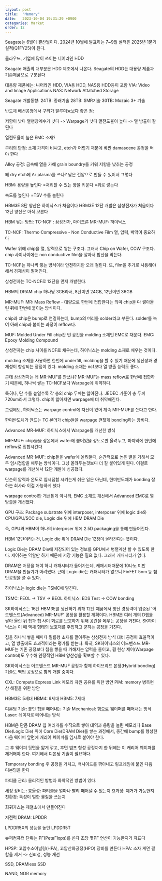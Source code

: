 ```yaml
---
layout: post
title:  "Memory"
date:   2023-10-04 19:31:29 +0900
categories: Market
order: 12
---
```


Seagate는 6월이 결산월이다.
2024년 10월에 발표하는 7~9월 실적은
2025년 1분기 실적(Q1FY25)이 된다.

클라우드, 기업에 많이 쓰이는 니어라인 HDD

Seagate 매출의 대부분은 HDD 제조에서 나온다.
Seagate의 HDD는 대용량 제품과 기존제품으로 구분된다

대용량 제품에는:
니어라인 HDD, VIA용 HDD, NAS용 HDD등이 포함
VIA: Video and Image Applications
NAS: Network Attatched Storage

Seagate 개발동향:
24TB: 종래기술
28TB: SMR기술
30TB: Mozaic 3+ 기술


반도체 배선공정에서 구리가 알루미늄보다 좋은 점:

저항이 낮다
열팽창계수가 낮다 -> Warpage가 낮다
열전도율이 높다 -> 열 방출이 잘된다

열전도율이 높은 EMC 소재?

구리의 단점:
소재 가격이 비싸고, etch가 어렵기 때문에
비싼 damascene 공정을 써야 한다

Alloy 공정:
금속에 열을 가해 grain boundry를 키워 저항을 낮추는 공정


왜 dry etch에 Ar plasma를 쓰나?
낮은 전압으로 만들 수 있어서 그렇다

HBM:
용량을 높인다
=처리할 수 있는 양을 키운다
=위로 쌓는다

속도를 높인다
=TSV 수를 늘린다

HBM3E 8단 양산은 하이닉스가 처음이다
HBM3E 12단 개발은 삼성전자가 처음이다
12단 양산은 아직 모른다


HBM 쌓는 방법:
TC-NCF : 삼성전자, 마이크론
MR-MUF: 하이닉스

TC-NCF:
Thermo Compressive - Non Conductive Film
열, 압력, 박막이 중요하다

Wafer 위에 chip을 열, 압력으로 쌓는 구조다.
그래서 Chip on Wafer, COW 구조다.
chip 사이사이에는 non conductive film을 깔아서 합선을 막는다.

TC-NCF는 하나씩 쌓는 방식이라 안전하지만 오래 걸린다.
또, film을 추가로 사용해야 해서 경제성이 떨어진다.

삼성전자는 TC-NCF로 12단을 먼저 개발한다.

HBM의 DRAM chip 하나당 3GB라서,
8단이면 24GB, 12단이면 36GB

MR-MUF:
MR: Mass Reflow - 대량으로 한번에 접합한다는 의미
chip을 다 쌓아올린 뒤에 한번에 붙이는 방식이다.

chip과 chip은 bump로 연결하는데, bump의 머리를 solder라고 부른다.
solder를 녹여 아래 chip과 붙이는 과정이 reflow다.

MUF: Molded Under Fill
chip간 빈 공간을 molding 소재인 EMC로 채운다.
EMC: Epoxy Molding Compound

삼성전자는 chip 사이를 NCF로 채우는데,
하이닉스는 molding 소재로 채우는 것이다.

molding 소재를 사용하면 한번에 underfill, molding을 할 수 있기 때문에
생산성과 경제성이 향상되는 장점이 있다.
molding 소재는 ncf보다 열 방출 능력도 좋다.

근데 삼성전자는 왜 MR-MUF를 안쓰냐?
MR-MUF는 mass reflow로 한번에 접합하기 때문에,
하나씩 쌓는 TC-NCF보다 Warpage에 취약하다.

특히나, 단 수를 높일수록 각 층의 chip 두께는 얇아진다.
JEDEC 기준이 총 두께 720um라서 그렇다.
chip이 얇아지면 warpage에 더 취약해진다.

그럼에도, 하이닉스는 warpage control에 자신이 있어 계속 MR-MUF를 쓴다고 한다.

한미반도체가 만드는 TC 본더가
chip들을 warpage 괜찮게 bonding하는 장비다.

Advanced MR-MUF:
하이닉스에서 Warpage를 개선한 방식

MR-MUF:
chip들을 상온에서 wafer에 붙어있을 정도로만 올려두고,
마지막에 한번에 reflow로 접합시킨다

Advanced MR-MUF:
chip들을 wafer에 올려둘때,
순간적으로 높은 열을 가해서 모두 임시접합을 해두는 방식이다.
그냥 올려두는것보다 더 잘 붙어있게 된다.
이걸로 warpage를 개선해서 12단 개발에 성공했다.

단순히 압력과 온도로 임시접합 시키는게 쉬운 일은 아닌데,
한미반도체가 bonding 잘하는 회사라 이걸 가능하게 했다

warpage control만 개선된게 아니라,
EMC 소재도 개선해서 Advanced EMC로 열방출을 개선했다.


GPU 구조:
Package substrate 위에 interposer,
interposer 위에 logic die와 CPU/GPU/SOC die,
Logic die 위에 HBM DRAM Die

즉, GPU와 HBM이 하나의 interposer 위에 2.5D packaging을 통해 만들어진다.

HBM 12단이라는건, Logic die 위에 DRAM Die 12장이 올라간다는 뜻이다.

Logic Die는 DRAM Die에 저장되어 있는 정보를 GPU에서 병렬계산 할 수 있도록 한다.
제어하는 역할만 하기 때문에 저장 기능은 필요 없다. 그래서 캐패시터가 없다.

DRAM은 저장을 해야 하니 캐패시터가 들어가는데,
캐패시터때문에 10나노 미만 DRAM을 만들기가 어려웠다.
근데 Logic die는 캐패시터가 없으니 FinFET 5nm 등 첨단공정을 쓸 수 있다.

하이닉스는 logic die는 TSMC에 맡긴다.

TSMC: FEOL -> TSV -> BEOL
하이닉스: EDS Test -> COW bonding



SK하이닉스는 16단 HBM3E를 생산하기 위해 12단 제품에서 양산 경쟁력이 입증된 '어드밴스드(Advanced) MR-MUF' 공정을 활용할 계획이다. HBM은 여러 개의 D랩을 쌓아 올린 뒤 칩과 칩 사이 회로를 보호하기 위해 공간을 메우는 공정을 거친다. SK하이닉스는 이 때 액체 형태의 보호재를 주입하고 굳히는 공정을 거친다.

칩을 하나씩 쌓을 때마다 필름형 소재를 깔아주는 삼성전자 방식 대비 공정이 효율적이고, 열 방출에도 효과적이라는 평가를 받는다. 특히, SK하이닉스의 어드밴스드 MR-MUF는 기존 공정보다 칩을 쌓을 때 가해지는 압력을 줄이고, 휨 현상 제어(Warpage control)도 우수해 안정적인 HBM 양산성을 확보할 수 있다.

SK하이닉스는 어드밴스드 MR-MUF 공정과 함께 하이브리드 본딩(Hybrid bonding) 기술도 백업 공정으로 함께 개발 중이다.




CXL: Compute Express Link 메모리 자원 공유를 위한 방안
PIM: memory 병목현상 해결을 위한 방안

HBM3E: 5세대
HBM4: 6세대
HBM5: 7세대

디본딩 기술: 붙인 칩을 떼어내는 기술
Mechanical: 힘으로 웨이퍼를 떼어내는 방식
Laser: 레이저로 떼어내는 방식

HBM은 단품 DRAM 칩 여러개를 수직으로 쌓아 대역과 용량을 늘린 메모리다
Base Die(Logic Die) 위에 Core Die(DRAM Die)를 쌓는 과정에서,
중간에 bump를 형성한 다음 웨이퍼 앞면에 캐리어 웨이퍼를 임시로 붙여야 한다.

그 후 웨이퍼 뒷면을 얇게 깎고, 후면 범프 형성 공정까지 한 뒤에는 이 캐리어 웨이퍼를 제거해야 한다.
여기에서 디본딩 기술이 필요하다.

Temporary bonding 후 공정을 거치고,
백사이드를 깎아내고 링프레임에 붙인 다음 디본딩을 한다

파티클 관리:
물리적인 방법과 화학적인 방법이 있다.

세정 장비는:
효율성: 파티클을 얼마나 빨리 떼어낼 수 있는지
효과성: 제거가 가능한지
친환경: 독성이 덜한 물질을 쓰는지

희귀가스는 제철소에서 만들어진다

저전력 DRAM: LPDDR

LPDDR5X의 성능을 높인 LPDDR5T

슈퍼컴퓨터 단위는 PF(PetaFlops)를 쓴다
초당 몇PF 연산이 가능한지가 지표다

HPSP: 고압수소어닐링(HPA), 고압산화공정(HPO) 장비를 만든다
HPA: 소자 계면 결함을 제거 -> 신뢰성, 성능 개선




SSD, DRAMless SSD

NAND, NOR memory

